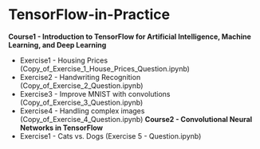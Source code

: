 # TensorFlow-in-Practice
**Course1 - Introduction to TensorFlow for Artificial Intelligence, Machine Learning, and Deep Learning**
- Exercise1 - Housing Prices (Copy_of_Exercise_1_House_Prices_Question.ipynb)
- Exercise2 - Handwriting Recognition (Copy_of_Exercise_2_Question.ipynb)
- Exercise3 - Improve MNIST with convolutions (Copy_of_Exercise_3_Question.ipynb)
- Exercise4 - Handling complex images (Copy_of_Exercise_4_Question.ipynb)
**Course2 - Convolutional Neural Networks in TensorFlow**
- Exercise1 - Cats vs. Dogs (Exercise 5 - Question.ipynb)
